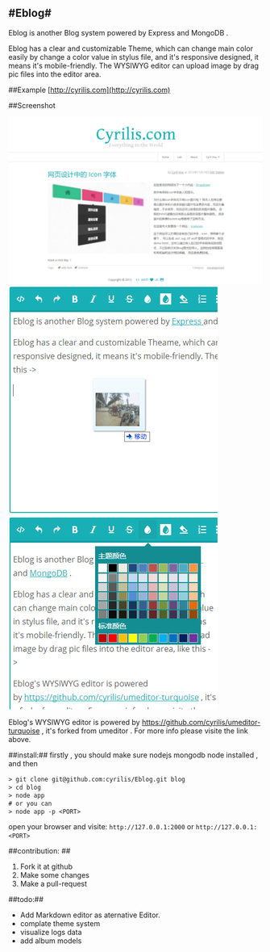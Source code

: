 #Eblog#
---------------------
Eblog is another Blog system powered by Express and MongoDB .

Eblog has a clear and customizable Theme, which can change main color easily by change a color value in stylus file, and it's responsive designed, it means it's mobile-friendly. The WYSIWYG editor can upload image by drag pic files into the editor area.

##Example
[http://cyrilis.com](http://cyrilis.com)

##Screenshot
 
![](public/images/screenshot_0.png)
![](public/images/screenshot_1.png)
![](public/images/screenshot_2.png)

Eblog's WYSIWYG editor is powered by https://github.com/cyrilis/umeditor-turquoise , it's forked from umeditor . For more info please visite the link above. 

##install:##
firstly , you should make sure nodejs mongodb node installed , and then

    > git clone git@github.com:cyrilis/Eblog.git blog
    > cd blog
    > node app
    # or you can
    > node app -p <PORT>

open your browser and visite:  `http://127.0.0.1:2000` or `http://127.0.0.1:<PORT>`


##contribution: ##
1. Fork it at github 
1. Make some changes
1. Make a pull-request

##todo:##

- Add Markdown editor as aternative Editor.
- complate theme system
- visualize logs data
- add album models